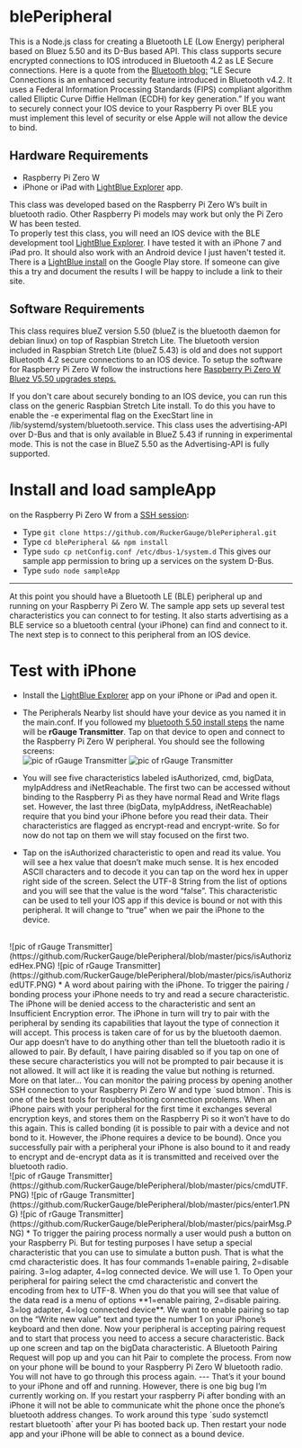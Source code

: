 # blePeripheral
This is a Node.js class for creating a Bluetooth LE (Low Energy) peripheral based on Bluez 5.50 and its D-Bus based API.  This class supports secure encrypted connections to IOS introduced in Bluetooth 4.2 as LE Secure connections.  Here is a quote from the [Bluetooth blog:]( https://blog.bluetooth.com/bluetooth-pairing-part-4) “LE Secure Connections is an enhanced security feature introduced in Bluetooth v4.2. It uses a Federal Information Processing Standards (FIPS) compliant algorithm called Elliptic Curve Diffie Hellman (ECDH) for key generation.” 
If you want to securely connect your IOS device to your Raspberry Pi over BLE you must implement this level of security or else Apple will not allow the device to bind.  
## Hardware Requirements
* Raspberry Pi Zero W
* iPhone or iPad with [LightBlue Explorer]( https://itunes.apple.com/us/app/lightblue-explorer/id557428110?mt=8) app.

This class was developed based on the Raspberry Pi Zero W’s built in bluetooth radio.  Other Raspberry Pi models may work but only the Pi Zero W has been tested.  
To properly test this class, you will need an IOS device with the BLE development tool [LightBlue Explorer]( https://itunes.apple.com/us/app/lightblue-explorer/id557428110?mt=8).  I have tested it with an iPhone 7 and iPad pro.  It should also work with an Android device I just haven't tested it.  There is a [LightBlue install](https://play.google.com/store/apps/details?id=com.punchthrough.lightblueexplorer&hl=en_US) on the Google Play store.  If someone can give this a try and document the results I will be happy to include a link to their site.  
## Software Requirements
This class requires blueZ version 5.50 (blueZ is the bluetooth daemon for debian linux) on top of Raspbian Stretch Lite.  The bluetooth version included in Raspbian Stretch Lite (blueZ 5.43) is old and does not support Bluetooth 4.2 secure connections to an IOS device.  To setup the software for Raspberry Pi Zero W follow the instructions here [Raspberry Pi Zero W Bluez V5.50 upgrades steps.](https://github.com/RuckerGauge/Raspberry-Pi-Zero-W-Bluez-5.50-upgrade-steps)<br>
 
 If you don't care about securely bonding to an IOS device, you can run this class on the generic Raspbian Stretch Lite install.  To do this you have to enable the -e experimental flag on the ExecStart line in /lib/systemd/system/bluetooth.service.  This class uses the advertising-API over D-Bus and that is only available in BlueZ 5.43 if running in experimental mode.  This is not the case in BlueZ 5.50 as the Advertising-API is fully supported.  

# Install and load sampleApp
on the Raspberry Pi Zero W from a [SSH session](https://www.raspberrypi.org/magpi/ssh-remote-control-raspberry-pi/):
* Type `git clone https://github.com/RuckerGauge/blePeripheral.git`
* Type `cd blePeripheral && npm install`
* Type `sudo cp netConfig.conf /etc/dbus-1/system.d`  This gives our sample app permission to bring up a services on the system D-Bus.
* Type `sudo node sampleApp` 
---
At this point you should have a Bluetooth LE (BLE) peripheral up and running on your Raspberry Pi Zero W.  The sample app sets up several test characteristics you can connect to for testing.  It also starts advertising as a BLE service so a bluetooth central (your iPhone) can find and connect to it.   The next step is to connect to this peripheral from an IOS device.  

# Test with iPhone
* Install the [LightBlue Explorer]( https://itunes.apple.com/us/app/lightblue-explorer/id557428110?mt=8) app on your iPhone or iPad and open it.
* The Peripherals Nearby list should have your device as you named it in the main.conf.  If you followed my [bluetooth 5.50 install steps](https://github.com/RuckerGauge/Raspberry-Pi-Zero-W-Bluez-5.50-upgrade-steps) the name will be **rGauge Transmitter**. Tap on that device to open and connect to the Raspberry Pi Zero W peripheral. You should see the following screens:<br>
![pic of rGauge Transmitter](https://github.com/RuckerGauge/blePeripheral/blob/master/pics/mainLightBlue.PNG)
![pic of rGauge Transmitter](https://github.com/RuckerGauge/blePeripheral/blob/master/pics/isAuthorized.PNG)
* You will see five characteristics labeled isAuthorized, cmd, bigData, myIpAddress and iNetReachable.  The first two can be accessed without binding to the Raspberry Pi as they have normal Read and Write flags set.  However, the last three (bigData, myIpAddress, iNetReachable) require that you bind your iPhone before you read their data.  Their characteristics are flagged as encrypt-read and encrypt-write.  So for now do not tap on them we will stay focused on the first two.

* Tap on the isAuthorized characteristic to open and read its value.  You will see a hex value that doesn’t make much sense.  It is hex encoded ASCII characters and to decode it you can tap on the word hex in upper right side of the screen.  Select the UTF-8 String from the list of options and you will see that the value is the word “false”.  This characteristic can be used to tell your IOS app if this device is bound or not with this peripheral.  It will change to “true” when we pair the iPhone to the device. 
<br>
![pic of rGauge Transmitter](https://github.com/RuckerGauge/blePeripheral/blob/master/pics/isAuthorizedHex.PNG)
![pic of rGauge Transmitter](https://github.com/RuckerGauge/blePeripheral/blob/master/pics/isAuthorizedUTF.PNG)
*  A word about pairing with the iPhone.  To trigger the pairing / bonding process your iPhone needs to try and read a secure characteristic.  The iPhone will be denied access to the characteristic and sent an Insufficient Encryption error.  The iPhone in turn will try to pair with the peripheral by sending its capabilities that layout the type of connection it will accept.  This process is taken care of for us by the bluetooth daemon.  Our app doesn’t have to do anything other than tell the bluetooth radio it is allowed to pair.  By default, I have pairing disabled so if you tap on one of these secure characteristics you will not be prompted to pair because it is not allowed. It will act like it is reading the value but nothing is returned.  More on that later…
You can monitor the pairing process by opening another SSH connection to your Raspberry Pi Zero W and type `suod btmon`.  This is one of the best tools for troubleshooting connection problems.  When an iPhone pairs with your peripheral for the first time it exchanges several encryption keys, and stores them on the Raspberry Pi so it won’t have to do this again.  This is called bonding (it is possible to pair with a device and not bond to it. However, the iPhone requires a device to be bound).  Once you successfully pair with a peripheral your iPhone is also bound to it and ready to encrypt and de-encrypt data as it is transmitted and received over the bluetooth radio.
<br>  
![pic of rGauge Transmitter](https://github.com/RuckerGauge/blePeripheral/blob/master/pics/cmdUTF.PNG)
![pic of rGauge Transmitter](https://github.com/RuckerGauge/blePeripheral/blob/master/pics/enter1.PNG)
![pic of rGauge Transmitter](https://github.com/RuckerGauge/blePeripheral/blob/master/pics/pairMsg.PNG)
* To trigger the pairing process normally a user would push a button on your Raspberry Pi.  But for testing purposes I have setup a special characteristic that you can use to simulate a button push.  That is what the cmd characteristic does.  It has four commands 1=enable pairing, 2=disable pairing. 3=log adapter, 4=log connected device.  We will use 1.
To Open your peripheral for pairing select the cmd characteristic and convert the encoding from hex to UTF-8.  When you do that you will see that value of the data read is a menu of options **1=enable pairing, 2=disable pairing. 3=log adapter, 4=log connected device**.  We want to enable pairing so tap on the “Write new value” text and type the number 1 on your iPhone’s keyboard and then done. Now your peripheral is accepting pairing request and to start that process you need to access a secure characteristic.  Back up one screen and tap on the bigData characteristic.  A Bluetooth Pairing Request will pop up and you can hit Pair to complete the process.  From now on your phone will be bound to your Raspberry Pi Zero W bluetooth radio.  You will not have to go through this process again. 
--- 
That’s it your bound to your iPhone and off and running.  However, there is one big bug I’m currently working on.  If you restart your raspberry Pi after bonding with an iPhone it will not be able to communicate whit the phone once the phone’s bluetooth address changes.  To work around this type `sudo systemctl restart bluetooth` after your Pi has booted back up.  Then restart your node app and your iPhone will be able to connect as a bound device.  
 
